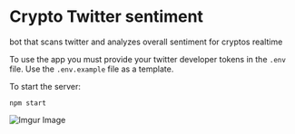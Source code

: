 # Crypto Twitter sentiment
bot that scans twitter and analyzes overall sentiment for cryptos realtime

To use the app you must provide your twitter developer tokens in the `.env` file. Use the `.env.example` file as a template.

To start the server:
```
npm start
```

![Imgur Image](https://i.imgur.com/hU2Tts0.gif)

